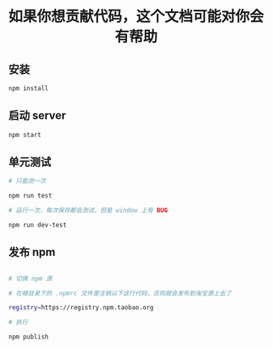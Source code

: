 <h1 align="center">如果你想贡献代码，这个文档可能对你会有帮助</h1>

## 安装

```bash
npm install
```

## 启动 server

```bash
npm start
```

## 单元测试

```bash
# 只能测一次

npm run test

# 运行一次，每次保存都会测试，但是 window 上有 BUG

npm run dev-test

```

## 发布 npm

```bash

# 切换 npm 源

# 在根目录下的 .npmrc 文件里注销以下这行代码，否则就会发布到淘宝源上去了

registry=https://registry.npm.taobao.org

# 执行

npm publish

```
